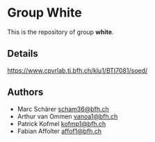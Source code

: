 # Group White

This is the repository of group **white**.

## Details

https://www.cpvrlab.ti.bfh.ch/klu1/BTI7081/soed/

## Authors
- Marc Schärer			scham36@bfh.ch
- Arthur van Ommen		vanoa1@bfh.ch
- Patrick Kofmel        kofmp1@bfh.ch
- Fabian Affolter       affof1@bfh.ch
